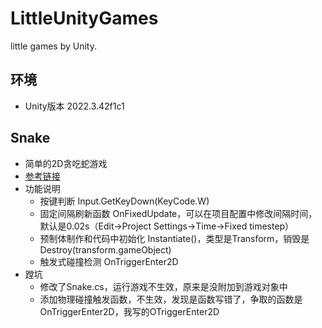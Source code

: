 # LittleUnityGames
little games by Unity.

## 环境
- Unity版本 2022.3.42f1c1

## Snake
- 简单的2D贪吃蛇游戏
- [参考链接](https://www.bilibili.com/video/BV1cv4y1r7Qp/?spm_id_from=333.788.videopod.sections&vd_source=f33a259cffbdc537ff6ba43e110937bf)
- 功能说明
	- 按键判断 Input.GetKeyDown(KeyCode.W)
	- 固定间隔刷新函数 OnFixedUpdate，可以在项目配置中修改间隔时间，默认是0.02s（Edit->Project Settings->Time->Fixed timestep）
	- 预制体制作和代码中初始化 Instantiate()，类型是Transform，销毁是Destroy(transform.gameObject)
	- 触发式碰撞检测 OnTriggerEnter2D
- 蹚坑
	- 修改了Snake.cs，运行游戏不生效，原来是没附加到游戏对象中
	- 添加物理碰撞触发函数，不生效，发现是函数写错了，争取的函数是OnTriggerEnter2D，我写的OTriggerEnter2D